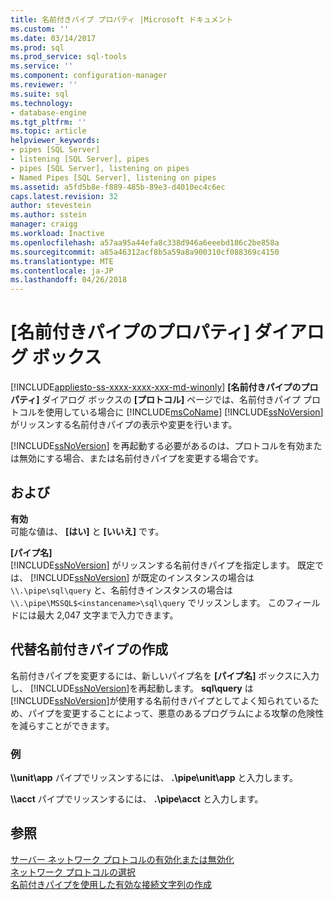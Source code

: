 ```yaml
---
title: 名前付きパイプ プロパティ |Microsoft ドキュメント
ms.custom: ''
ms.date: 03/14/2017
ms.prod: sql
ms.prod_service: sql-tools
ms.service: ''
ms.component: configuration-manager
ms.reviewer: ''
ms.suite: sql
ms.technology:
- database-engine
ms.tgt_pltfrm: ''
ms.topic: article
helpviewer_keywords:
- pipes [SQL Server]
- listening [SQL Server], pipes
- pipes [SQL Server], listening on pipes
- Named Pipes [SQL Server], listening on pipes
ms.assetid: a5fd5b8e-f889-485b-89e3-d4010ec4c6ec
caps.latest.revision: 32
author: stevestein
ms.author: sstein
manager: craigg
ms.workload: Inactive
ms.openlocfilehash: a57aa95a44efa8c338d946a6eeebd186c2be858a
ms.sourcegitcommit: a85a46312acf8b5a59a8a900310cf088369c4150
ms.translationtype: MTE
ms.contentlocale: ja-JP
ms.lasthandoff: 04/26/2018
---
```

# <a name="named-pipes-properties"></a>[名前付きパイプのプロパティ] ダイアログ ボックス
[!INCLUDE[appliesto-ss-xxxx-xxxx-xxx-md-winonly](../../includes/appliesto-ss-xxxx-xxxx-xxx-md-winonly.md)]
  **[名前付きパイプのプロパティ]** ダイアログ ボックスの **[プロトコル]** ページでは、名前付きパイプ プロトコルを使用している場合に [!INCLUDE[msCoName](../../includes/msconame-md.md)] [!INCLUDE[ssNoVersion](../../includes/ssnoversion-md.md)] がリッスンする名前付きパイプの表示や変更を行います。  
  
 [!INCLUDE[ssNoVersion](../../includes/ssnoversion-md.md)] を再起動する必要があるのは、プロトコルを有効または無効にする場合、または名前付きパイプを変更する場合です。  
  
## <a name="options"></a>および  
 **有効**  
 可能な値は、 **[はい]** と **[いいえ]** です。  
  
 **[パイプ名]**  
 [!INCLUDE[ssNoVersion](../../includes/ssnoversion-md.md)] がリッスンする名前付きパイプを指定します。 既定では、 [!INCLUDE[ssNoVersion](../../includes/ssnoversion-md.md)] が既定のインスタンスの場合は `\\.\pipe\sql\query` と、名前付きインスタンスの場合は `\\.\pipe\MSSQL$<instancename>\sql\query` でリッスンします。 このフィールドには最大 2,047 文字まで入力できます。  
  
## <a name="creating-an-alternate-named-pipe"></a>代替名前付きパイプの作成  
 名前付きパイプを変更するには、新しいパイプ名を **[パイプ名]** ボックスに入力し、 [!INCLUDE[ssNoVersion](../../includes/ssnoversion-md.md)]を再起動します。 **sql\query** は [!INCLUDE[ssNoVersion](../../includes/ssnoversion-md.md)]が使用する名前付きパイプとしてよく知られているため、パイプを変更することによって、悪意のあるプログラムによる攻撃の危険性を減らすことができます。  
  
### <a name="example"></a>例  
 **\\\\unit\app** パイプでリッスンするには、 **.\pipe\unit\app** と入力します。  
  
 **\\\\acct** パイプでリッスンするには、 **.\pipe\acct** と入力します。  
  
## <a name="see-also"></a>参照  
 [サーバー ネットワーク プロトコルの有効化または無効化](../../database-engine/configure-windows/enable-or-disable-a-server-network-protocol.md)   
 [ネットワーク プロトコルの選択](http://msdn.microsoft.com/library/6565fb7d-b076-4447-be90-e10d0dec359a)   
 [名前付きパイプを使用した有効な接続文字列の作成](http://msdn.microsoft.com/library/90930ff2-143b-4651-8ae3-297103600e4f)  
  
  
